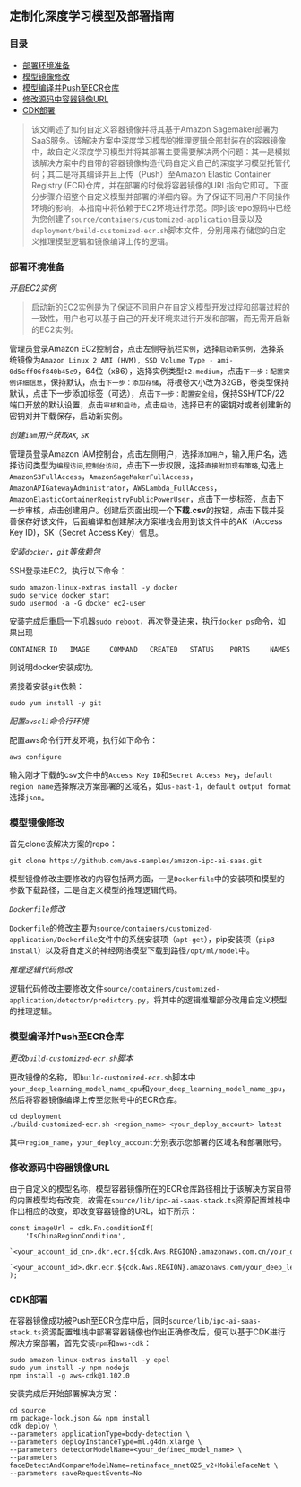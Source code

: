 
## 定制化深度学习模型及部署指南

### 目录

* [部署环境准备](#部署环境准备)
* [模型镜像修改](#模型镜像修改)
* [模型编译并Push至ECR仓库](#模型编译并Push至ECR仓库)
* [修改源码中容器镜像URL](#修改源码中容器镜像URL)
* [CDK部署](#CDK部署)


> 该文阐述了如何自定义容器镜像并将其基于Amazon Sagemaker部署为SaaS服务。该解决方案中深度学习模型的推理逻辑全部封装在的容器镜像中，故自定义深度学习模型并将其部署主要需要解决两个问题：其一是模拟该解决方案中的自带的容器镜像构造代码自定义自己的深度学习模型托管代码；其二是将其编译并且上传（Push）至Amazon Elastic Container Registry (ECR)仓库，并在部署的时候将容器镜像的URL指向它即可。下面分步骤介绍整个自定义模型并部署的详细内容。为了保证不同用户不同操作环境的影响，本指南中将依赖于EC2环境进行示范。同时该repo源码中已经为您创建了`source/containers/customized-application`目录以及`deployment/build-customized-ecr.sh`脚本文件，分别用来存储您的自定义推理模型逻辑和镜像编译上传的逻辑。

### 部署环境准备

*开启EC2实例*

> 启动新的EC2实例是为了保证不同用户在自定义模型开发过程和部署过程的一致性，用户也可以基于自己的开发环境来进行开发和部署，而无需开启新的EC2实例。

管理员登录Amazon EC2控制台，点击左侧导航栏`实例`，选择`启动新实例`，选择系统镜像为`Amazon Linux 2 AMI (HVM), SSD Volume Type - ami-0d5eff06f840b45e9`，64位（x86），选择实例类型`t2.medium`，点击`下一步：配置实例详细信息`，保持默认，点击`下一步：添加存储`，将根卷大小改为32GB，卷类型保持默认，点击下一步添加标签（可选），点击`下一步：配置安全组`，保持SSH/TCP/22端口开放的默认设置，点击`审核和启动`，点击`启动`，选择已有的密钥对或者创建新的密钥对并下载保存，启动新实例。

*创建`iam`用户获取`AK`, `SK`*

管理员登录Amazon IAM控制台，点击左侧用户，选择`添加用户`，输入用户名，选择访问类型为`编程访问`,`控制台访问`，点击下一步权限，选择`直接附加现有策略`,勾选上`AmazonS3FullAccess`，`AmazonSageMakerFullAccess`，`AmazonAPIGatewayAdministrator`，`AWSLambda_FullAccess`，`AmazonElasticContainerRegistryPublicPowerUser`，点击下一步标签，点击下一步审核，点击创建用户。创建后页面出现一个**下载.csv**的按钮，点击下载并妥善保存好该文件，后面编译和创建解决方案堆栈会用到该文件中的AK（Access Key ID)，SK（Secret Access Key）信息。

*安装`docker`，`git`等依赖包*

SSH登录进EC2，执行以下命令：
```
sudo amazon-linux-extras install -y docker
sudo service docker start
sudo usermod -a -G docker ec2-user
```
安装完成后重启一下机器`sudo reboot`，再次登录进来，执行`docker ps`命令，如果出现
```
CONTAINER ID   IMAGE     COMMAND   CREATED   STATUS    PORTS     NAMES
```
则说明docker安装成功。

紧接着安装`git`依赖：
```
sudo yum install -y git
```

*配置`awscli`命令行环境*

配置aws命令行开发环境，执行如下命令：
```
aws configure
```
输入刚才下载的csv文件中的`Access Key ID`和`Secret Access Key`，`default region name`选择解决方案部署的区域名，如`us-east-1`，`default output format`选择`json`。

### 模型镜像修改

首先clone该解决方案的repo：
```
git clone https://github.com/aws-samples/amazon-ipc-ai-saas.git
```

模型镜像修改主要修改的内容包括两方面，一是`Dockerfile`中的安装项和模型的参数下载路径，二是自定义模型的推理逻辑代码。

*`Dockerfile`修改*

`Dockerfile`的修改主要为`source/containers/customized-application/Dockerfile`文件中的系统安装项（`apt-get`），pip安装项（`pip3 install`）以及将自定义的神经网络模型下载到路径`/opt/ml/model`中。

*推理逻辑代码修改*

逻辑代码修改主要修改文件`source/containers/customized-application/detector/predictory.py`，将其中的逻辑推理部分改用自定义模型的推理逻辑。

### 模型编译并Push至ECR仓库

*更改`build-customized-ecr.sh`脚本*

更改镜像的名称，即`build-customized-ecr.sh`脚本中`your_deep_learning_model_name_cpu`和`your_deep_learning_model_name_gpu`，然后将容器镜像编译上传至您账号中的ECR仓库。

```
cd deployment
./build-customized-ecr.sh <region_name> <your_deploy_account> latest
```
其中`region_name`，`your_deploy_account`分别表示您部署的区域名和部署账号。

### 修改源码中容器镜像URL

由于自定义的模型名称，模型容器镜像所在的ECR仓库路径相比于该解决方案自带的内置模型均有改变，故需在`source/lib/ipc-ai-saas-stack.ts`资源配置堆栈中作出相应的改变，即改变容器镜像的URL，如下所示：

```
const imageUrl = cdk.Fn.conditionIf(
    'IsChinaRegionCondition',
    `<your_account_id_cn>.dkr.ecr.${cdk.Aws.REGION}.amazonaws.com.cn/your_deep_learning_model_name:latest`,
    `<your_account_id>.dkr.ecr.${cdk.Aws.REGION}.amazonaws.com/your_deep_learning_model_name:latest`
);
```

### CDK部署

在容器镜像成功被Push至ECR仓库中后，同时`source/lib/ipc-ai-saas-stack.ts`资源配置堆栈中部署容器镜像也作出正确修改后，便可以基于CDK进行解决方案部署，首先安装`npm`和`aws-cdk`：
```
sudo amazon-linux-extras install -y epel 
sudo yum install -y npm nodejs
npm install -g aws-cdk@1.102.0 
```

安装完成后开始部署解决方案：
```
cd source
rm package-lock.json && npm install 
cdk deploy \
--parameters applicationType=body-detection \
--parameters deployInstanceType=ml.g4dn.xlarge \
--parameters detectorModelName=<your_defined_model_name> \
--parameters faceDetectAndCompareModelName=retinaface_mnet025_v2+MobileFaceNet \
--parameters saveRequestEvents=No
```

